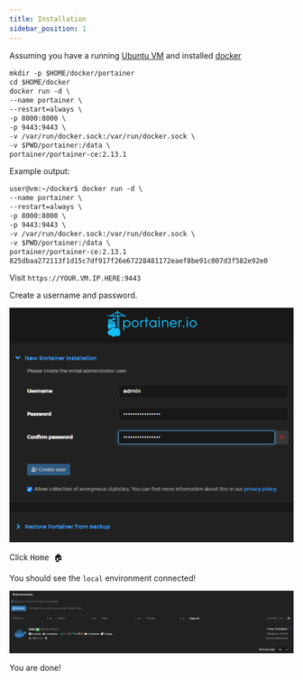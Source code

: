 ```yaml
---
title: Installation
sidebar_position: 1
---
```


Assuming you have a running [Ubuntu VM](../../virtualization/xcp-ng/install-ubuntu-vm.md)
and installed [docker](../../virtualization/xcp-ng/install-docker-ubuntu.md)

```shell
mkdir -p $HOME/docker/portainer
cd $HOME/docker
docker run -d \
--name portainer \
--restart=always \
-p 8000:8000 \
-p 9443:9443 \
-v /var/run/docker.sock:/var/run/docker.sock \
-v $PWD/portainer:/data \
portainer/portainer-ce:2.13.1
```

Example output:

```shell
user@vm:~/docker$ docker run -d \
--name portainer \
--restart=always \
-p 8000:8000 \
-p 9443:9443 \
-v /var/run/docker.sock:/var/run/docker.sock \
-v $PWD/portainer:/data \
portainer/portainer-ce:2.13.1
825dbaa272113f1d15c7df917f26e67228481172eaef8be91c007d3f582e92e0
```

Visit `https://YOUR.VM.IP.HERE:9443`

Create a username and password.

![portainer-login](img/portainer-login.png)

Click <kbd>Home 🏠</kbd>

You should see the `local` environment connected!

![portainer-home](img/portainer-home.png)

You are done!
